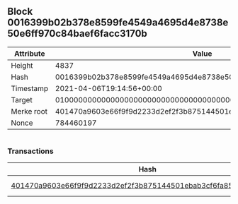 ## Block 0016399b02b378e8599fe4549a4695d4e8738e50e6ff970c84baef6facc3170b

Attribute | Value
--- | ---
Height | 4837
Hash | 0016399b02b378e8599fe4549a4695d4e8738e50e6ff970c84baef6facc3170b
Timestamp | 2021-04-06T19:14:56+00:00
Target | 0100000000000000000000000000000000000000000000000000000000000000
Merke root | 401470a9603e66f9f9d2233d2ef2f3b875144501ebab3cf6fa855d3a1cbbf461
Nonce | 784460197

```

```

### Transactions

Hash | Amount
--- | ---
[401470a9603e66f9f9d2233d2ef2f3b875144501ebab3cf6fa855d3a1cbbf461](401470a9603e66f9f9d2233d2ef2f3b875144501ebab3cf6fa855d3a1cbbf461.md) | 10.00000000 SKEPTI 
